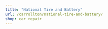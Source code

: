 ```yaml
---
title: "National Tire and Battery"
url: /carrollton/national-tire-and-battery/
shop: car repair
---
```


